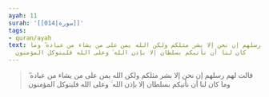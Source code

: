 ```yaml
---
ayah: 11
surah: '[[014|سورة]]'
tags:
- quran/ayah
text: قالت لهم رسلهم إن نحن إلا بشر مثلكم ولكن الله يمن على من يشاء من عباده ۖ وما
  كان لنا أن نأتيكم بسلطان إلا بإذن الله ۚ وعلى الله فليتوكل المؤمنون
---
```

> قالت لهم رسلهم إن نحن إلا بشر مثلكم ولكن الله يمن على من يشاء من عباده ۖ وما كان لنا أن نأتيكم بسلطان إلا بإذن الله ۚ وعلى الله فليتوكل المؤمنون
